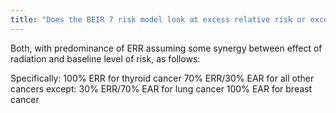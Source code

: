 ```yaml
---
title: "Does the BEIR 7 risk model look at excess relative risk or excess absolute risk?"
---
```

Both, with predominance of ERR assuming some synergy between effect of radiation and baseline level of risk, as follows:

Specifically:
100% ERR for thyroid cancer
70% ERR/30% EAR for all other cancers except:
30% ERR/70% EAR for lung cancer
100% EAR for breast cancer

